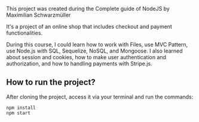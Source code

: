 This project was created during the Complete guide of NodeJS by Maximilian Schwarzmüller  

It's a project of an online shop that includes checkout and payment functionalities.  

During this course, I could learn how to work with Files, use MVC Pattern, use Node.js with SQL, Sequelize, NoSQL, and Mongoose.
I also learned about session and cookies, how to make user authentication and authorization, and how to handling payments with Stripe.js.   

## How to run the project?
After cloning the project, access it via your terminal and run the commands:

`npm install`  
`npm start`
